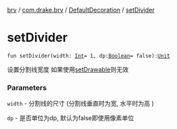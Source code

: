 [brv](../../index.md) / [com.drake.brv](../index.md) / [DefaultDecoration](index.md) / [setDivider](./set-divider.md)

# setDivider

`fun setDivider(width: `[`Int`](https://kotlinlang.org/api/latest/jvm/stdlib/kotlin/-int/index.html)` = 1, dp: `[`Boolean`](https://kotlinlang.org/api/latest/jvm/stdlib/kotlin/-boolean/index.html)` = false): `[`Unit`](https://kotlinlang.org/api/latest/jvm/stdlib/kotlin/-unit/index.html)

设置分割线宽度
如果使用[setDrawable](set-drawable.md)则无效

### Parameters

`width` - 分割线的尺寸 (分割线垂直时为宽, 水平时为高 )

`dp` - 是否单位为dp, 默认为false即使用像素单位